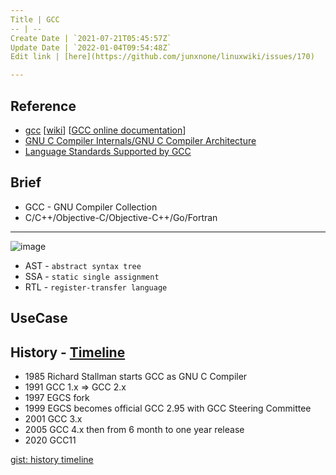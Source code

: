 ```yaml
---
Title | GCC
-- | --
Create Date | `2021-07-21T05:45:57Z`
Update Date | `2022-01-04T09:54:48Z`
Edit link | [here](https://github.com/junxnone/linuxwiki/issues/170)

---
```

## Reference
- [gcc](https://gcc.gnu.org/) [[wiki](https://gcc.gnu.org/wiki)] [[GCC online documentation](https://gcc.gnu.org/onlinedocs/)]
- [GNU C Compiler Internals/GNU C Compiler Architecture](https://en.wikibooks.org/wiki/GNU_C_Compiler_Internals/GNU_C_Compiler_Architecture)
- [Language Standards Supported by GCC](https://gcc.gnu.org/onlinedocs/gcc/Standards.html#Go-Language)


## Brief

- GCC - GNU Compiler Collection
- C/C++/Objective-C/Objective-C++/Go/Fortran

---
![image](https://user-images.githubusercontent.com/2216970/126437354-5e2d6b43-8085-4bb4-ba83-e0d7738f9615.png)
- AST - `abstract syntax tree`
- SSA - `static single assignment`
- RTL - `register-transfer language`

## UseCase


## History - [Timeline](https://gcc.gnu.org/develop.html#timeline)

- 1985 Richard Stallman starts GCC as GNU C Compiler
- 1991 GCC 1.x => GCC 2.x
- 1997 EGCS fork
- 1999 EGCS becomes official GCC 2.95 with GCC Steering Committee
- 2001 GCC 3.x
- 2005 GCC 4.x then from 6 month to one year release
- 2020 GCC11

[gist: history timeline](https://gist.githubusercontent.com/junxnone/02e8a6a9e657bedb79f10639009b9e4d/raw/gcc_history_timeline.txt ':include :type=code')

